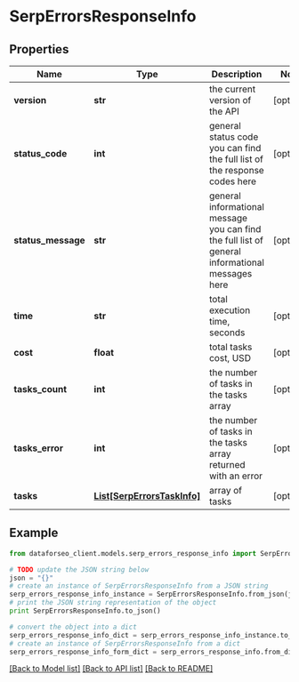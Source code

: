 # SerpErrorsResponseInfo


## Properties

Name | Type | Description | Notes
------------ | ------------- | ------------- | -------------
**version** | **str** | the current version of the API | [optional] 
**status_code** | **int** | general status code you can find the full list of the response codes here | [optional] 
**status_message** | **str** | general informational message you can find the full list of general informational messages here | [optional] 
**time** | **str** | total execution time, seconds | [optional] 
**cost** | **float** | total tasks cost, USD | [optional] 
**tasks_count** | **int** | the number of tasks in the tasks array | [optional] 
**tasks_error** | **int** | the number of tasks in the tasks array returned with an error | [optional] 
**tasks** | [**List[SerpErrorsTaskInfo]**](SerpErrorsTaskInfo.md) | array of tasks | [optional] 

## Example

```python
from dataforseo_client.models.serp_errors_response_info import SerpErrorsResponseInfo

# TODO update the JSON string below
json = "{}"
# create an instance of SerpErrorsResponseInfo from a JSON string
serp_errors_response_info_instance = SerpErrorsResponseInfo.from_json(json)
# print the JSON string representation of the object
print SerpErrorsResponseInfo.to_json()

# convert the object into a dict
serp_errors_response_info_dict = serp_errors_response_info_instance.to_dict()
# create an instance of SerpErrorsResponseInfo from a dict
serp_errors_response_info_form_dict = serp_errors_response_info.from_dict(serp_errors_response_info_dict)
```
[[Back to Model list]](../README.md#documentation-for-models) [[Back to API list]](../README.md#documentation-for-api-endpoints) [[Back to README]](../README.md)


